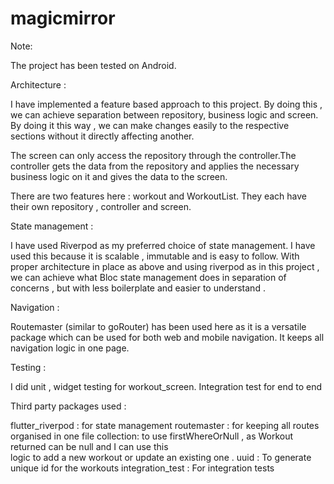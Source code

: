 # magicmirror


Note: 


The project has been tested on Android.


Architecture : 

I have implemented a feature based approach to this project.
By doing this , we can achieve separation between repository, business logic and screen.
By doing it this way , we can make changes easily to the respective sections without it directly affecting another.

The screen can only access the repository through the controller.The controller gets the data from the repository and applies the necessary business logic on it and gives  the data to the screen.

There are two features here : workout and WorkoutList.
They each have their own repository , controller and screen.



State management : 

I have used Riverpod as my preferred choice of state management. I have used this because it is scalable , immutable and is easy to follow. 
With proper architecture in place as above and using riverpod as in this project ,  we can achieve what  Bloc state management does in separation of concerns  , but with less boilerplate and easier to understand .


Navigation : 


Routemaster (similar to goRouter) has been used here as it is a versatile package which can be used for both web and mobile navigation. It keeps all navigation logic in one page. 

Testing : 


I did unit , widget testing for workout_screen.
Integration test for end to end


Third party packages used : 

flutter_riverpod : for state management
routemaster : for keeping all routes organised in one file
collection: to use firstWhereOrNull , as Workout returned can be null and I can use this  
                   logic to add a new workout or update an existing one .
uuid :  To generate unique id for the workouts
integration_test : For integration tests




